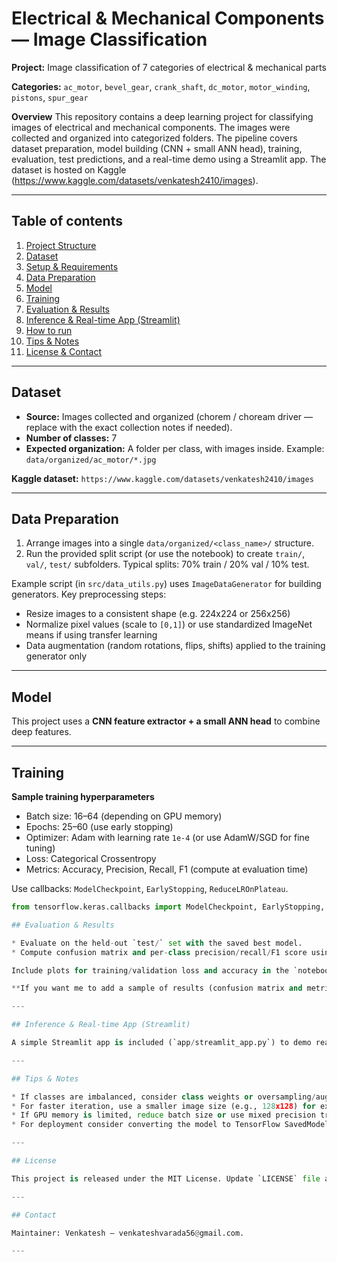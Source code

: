 # Electrical & Mechanical Components — Image Classification

**Project:** Image classification of 7 categories of electrical & mechanical parts

**Categories:** `ac_motor`, `bevel_gear`, `crank_shaft`, `dc_motor`, `motor_winding`, `pistons`, `spur_gear`

**Overview**
This repository contains a deep learning project for classifying images of electrical and mechanical components. The images were collected and organized into categorized folders. The pipeline covers dataset preparation, model building (CNN + small ANN head), training, evaluation, test predictions, and a real-time demo using a Streamlit app. The dataset is hosted on Kaggle
(https://www.kaggle.com/datasets/venkatesh2410/images).

---

## Table of contents

1. [Project Structure](#project-structure)
2. [Dataset](#dataset)
3. [Setup & Requirements](#setup--requirements)
4. [Data Preparation](#data-preparation)
5. [Model](#model)
6. [Training](#training)
7. [Evaluation & Results](#evaluation--results)
8. [Inference & Real-time App (Streamlit)](#inference--real-time-app-streamlit)
9. [How to run](#how-to-run)
10. [Tips & Notes](#tips--notes)
11. [License & Contact](#license--contact)

---

## Dataset

* **Source:** Images collected and organized (chorem / choream driver — replace with the exact collection notes if needed).
* **Number of classes:** 7
* **Expected organization:** A folder per class, with images inside. Example: `data/organized/ac_motor/*.jpg`

**Kaggle dataset:** `https://www.kaggle.com/datasets/venkatesh2410/images`

---

## Data Preparation

1. Arrange images into a single `data/organized/<class_name>/` structure.
2. Run the provided split script (or use the notebook) to create `train/`, `val/`, `test/` subfolders. Typical splits: 70% train / 20% val / 10% test.

Example script (in `src/data_utils.py`) uses `ImageDataGenerator` for building generators. Key preprocessing steps:

* Resize images to a consistent shape (e.g. 224x224 or 256x256)
* Normalize pixel values (scale to `[0,1]`) or use standardized ImageNet means if using transfer learning
* Data augmentation (random rotations, flips, shifts) applied to the training generator only

---

## Model

This project uses a **CNN feature extractor + a small ANN head** to combine deep features.

---

## Training

**Sample training hyperparameters**

* Batch size: 16–64 (depending on GPU memory)
* Epochs: 25–60 (use early stopping)
* Optimizer: Adam with learning rate `1e-4` (or use AdamW/SGD for fine tuning)
* Loss: Categorical Crossentropy
* Metrics: Accuracy, Precision, Recall, F1 (compute at evaluation time)

Use callbacks: `ModelCheckpoint`, `EarlyStopping`, `ReduceLROnPlateau`.

```python
from tensorflow.keras.callbacks import ModelCheckpoint, EarlyStopping, ReduceLROnPlateau

## Evaluation & Results

* Evaluate on the held-out `test/` set with the saved best model.
* Compute confusion matrix and per-class precision/recall/F1 score using `sklearn.metrics`.

Include plots for training/validation loss and accuracy in the `notebooks/03_evaluation.ipynb`.

**If you want me to add a sample of results (confusion matrix and metrics), provide the model output or training logs and I will generate the plots and tables.**

---

## Inference & Real-time App (Streamlit)

A simple Streamlit app is included (`app/streamlit_app.py`) to demo real-time predictions. It loads the trained model and allows users to upload images or use webcam (if desired).

---

## Tips & Notes

* If classes are imbalanced, consider class weights or oversampling/augmentation.
* For faster iteration, use a smaller image size (e.g., 128x128) for experiments, then scale up for final training.
* If GPU memory is limited, reduce batch size or use mixed precision training.
* For deployment consider converting the model to TensorFlow SavedModel or ONNX for cross-platform usage.

---

## License

This project is released under the MIT License. Update `LICENSE` file accordingly.

---

## Contact

Maintainer: Venkatesh — venkateshvarada56@gmail.com.

---
